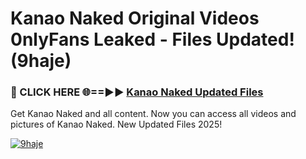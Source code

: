# Kanao Naked Original Videos 0nlyFans Leaked - Files Updated! (9haje)

<h3>🔴 CLICK HERE 🌐==►► <a href="https://tinyurl.com/up5wt9bj" rel="nofollow">Kanao Naked Updated Files</a></h3>

Get Kanao Naked and all content. Now you can access all videos and pictures of Kanao Naked. New Updated Files 2025!

[![9haje](https://i.imgur.com/ABiUzMV.gif)](https://tinyurl.com/up5wt9bj)
